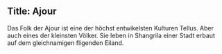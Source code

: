 Title: Ajour
---

Das Folk der Ajour ist eine der höchst entwikelsten Kulturen Tellus. Aber auch eines der kleinsten Völker. Sie leben in Shangrila einer Stadt erbaut auf dem gleichnamigen fligenden Eiland.